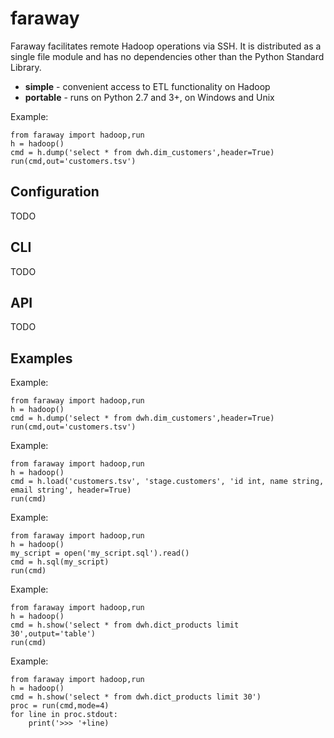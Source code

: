 # faraway
Faraway facilitates remote Hadoop operations via SSH.
It is distributed as a single file module and has
no dependencies other than the Python Standard Library.

* **simple** - convenient access to ETL functionality on Hadoop
* **portable** - runs on Python 2.7 and 3+, on Windows and Unix

Example:
```
from faraway import hadoop,run
h = hadoop()
cmd = h.dump('select * from dwh.dim_customers',header=True)
run(cmd,out='customers.tsv')
```

## Configuration

TODO

## CLI

TODO

## API

TODO

## Examples

Example:
```
from faraway import hadoop,run
h = hadoop()
cmd = h.dump('select * from dwh.dim_customers',header=True)
run(cmd,out='customers.tsv')
```

Example:
```
from faraway import hadoop,run
h = hadoop()
cmd = h.load('customers.tsv', 'stage.customers', 'id int, name string, email string', header=True)
run(cmd)
```

Example:
```
from faraway import hadoop,run
h = hadoop()
my_script = open('my_script.sql').read()
cmd = h.sql(my_script)
run(cmd)
```

Example:
```
from faraway import hadoop,run
h = hadoop()
cmd = h.show('select * from dwh.dict_products limit 30',output='table')
run(cmd)
```

Example:
```
from faraway import hadoop,run
h = hadoop()
cmd = h.show('select * from dwh.dict_products limit 30')
proc = run(cmd,mode=4)
for line in proc.stdout:
	print('>>> '+line)
```

